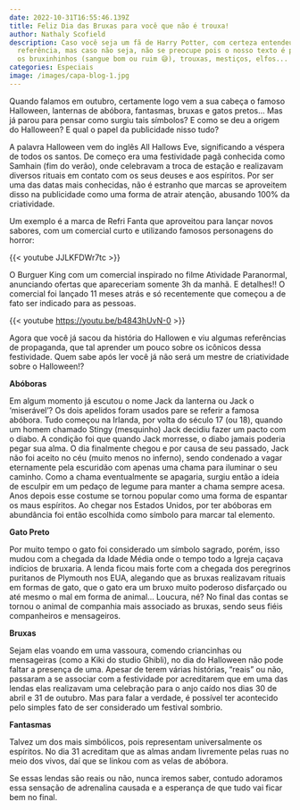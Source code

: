 ```yaml
---
date: 2022-10-31T16:55:46.139Z
title: Feliz Dia das Bruxas para você que não é trouxa!
author: Nathaly Scofield
description: Caso você seja um fã de Harry Potter, com certeza entendeu a nossa
  referência, mas caso não seja, não se preocupe pois o nosso texto é para todos
  os bruxinhinhos (sangue bom ou ruim 😅), trouxas, mestiços, elfos...
categories: Especiais
image: /images/capa-blog-1.jpg
---
```

Quando falamos em outubro, certamente logo vem a sua cabeça o famoso Halloween, lanternas de abóbora, fantasmas, bruxas e gatos pretos... Mas já parou para pensar como surgiu tais símbolos? E como se deu a origem do Halloween? E qual o papel da publicidade nisso tudo?

A palavra Halloween vem do inglês All Hallows Eve, significando a véspera de todos os santos. De começo era uma festividade pagã conhecida como Samhain (fim do verão), onde celebravam a troca de estação e realizavam diversos rituais em contato com os seus deuses e aos espíritos. Por ser uma das datas mais conhecidas, não é estranho que marcas se aproveitem disso na publicidade como uma forma de atrair atenção, abusando 100% da criatividade.

Um exemplo é a marca de Refri Fanta que aproveitou para lançar novos sabores, com um comercial curto e utilizando famosos personagens do horror:

{{< youtube JJLKFDWr7tc >}}

O Burguer King com um comercial inspirado no filme Atividade Paranormal, anunciando ofertas que apareceriam somente 3h da manhã. E detalhes!! O comercial foi lançado 11 meses atrás e só recentemente que começou a de fato ser indicado para as pessoas.

{{< youtube https://youtu.be/b4843hUvN-0 >}}

Agora que você já sacou da história do Hallowen e viu algumas referências de propaganda, que tal aprender um pouco sobre os icônicos dessa festividade. Quem sabe após ler você já não será um mestre de criatividade sobre o Halloween!?

**Abóboras**

Em algum momento já escutou o nome Jack da lanterna ou Jack o ‘miserável’? Os dois apelidos foram usados pare se referir a famosa abóbora. Tudo começou na Irlanda, por volta do século 17 (ou 18), quando um homem chamado Stingy (mesquinho) Jack decidiu fazer um pacto com o diabo. A condição foi que quando Jack morresse, o diabo jamais poderia pegar sua alma. O dia finalmente chegou e por causa de seu passado, Jack não foi aceito no céu (muito menos no inferno), sendo condenado a vagar eternamente pela escuridão com apenas uma chama para iluminar o seu caminho. Como a chama eventualmente se apagaria, surgiu então a ideia de esculpir em um pedaço de legume para manter a chama sempre acesa. Anos depois esse costume se tornou popular como uma forma de espantar os maus espíritos. Ao chegar nos Estados Unidos, por ter abóboras em abundância foi então escolhida como símbolo para marcar tal elemento.

**Gato Preto**

Por muito tempo o gato foi considerado um símbolo sagrado, porém, isso mudou com a chegada da Idade Média onde o tempo todo a Igreja caçava indícios de bruxaria. A lenda ficou mais forte com a chegada dos peregrinos puritanos de Plymouth nos EUA, alegando que as bruxas realizavam rituais em formas de gato, que o gato era um bruxo muito poderoso disfarçado ou até mesmo o mal em forma de animal... Loucura, né? No final das contas se tornou o animal de companhia mais associado as bruxas, sendo seus fiéis companheiros e mensageiros.

**Bruxas**

Sejam elas voando em uma vassoura, comendo criancinhas ou mensageiras (como a Kiki do studio Ghibli), no dia do Halloween não pode faltar a presença de uma. Apesar de terem várias histórias, “reais” ou não, passaram a se associar com a festividade por acreditarem que em uma das lendas elas realizavam uma celebração para o anjo caído nos dias 30 de abril e 31 de outubro. Mas para falar a verdade, é possível ter acontecido pelo simples fato de ser considerado um festival sombrio.

**Fantasmas**

Talvez um dos mais simbólicos, pois representam universalmente os espíritos. No dia 31 acreditam que as almas andam livremente pelas ruas no meio dos vivos, daí que se linkou com as velas de abóbora.

Se essas lendas são reais ou não, nunca iremos saber, contudo adoramos essa sensação de adrenalina causada e a esperança de que tudo vai ficar bem no final.